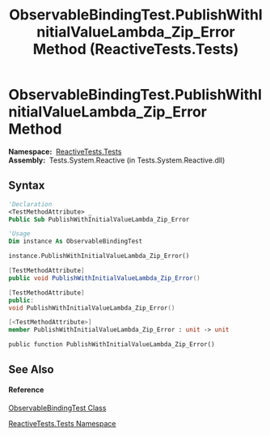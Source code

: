 ﻿---
title: ObservableBindingTest.PublishWithInitialValueLambda_Zip_Error Method  (ReactiveTests.Tests)
TOCTitle: PublishWithInitialValueLambda_Zip_Error Method
ms:assetid: M:ReactiveTests.Tests.ObservableBindingTest.PublishWithInitialValueLambda_Zip_Error
ms:mtpsurl: https://msdn.microsoft.com/en-us/library/reactivetests.tests.observablebindingtest.publishwithinitialvaluelambda_zip_error(v=VS.103)
ms:contentKeyID: 36620887
ms.date: 06/28/2011
mtps_version: v=VS.103
f1_keywords:
- ReactiveTests.Tests.ObservableBindingTest.PublishWithInitialValueLambda_Zip_Error
dev_langs:
- CSharp
- JScript
- VB
- FSharp
- c++
---

# ObservableBindingTest.PublishWithInitialValueLambda\_Zip\_Error Method

**Namespace:**  [ReactiveTests.Tests](hh289046\(v=vs.103\).md)  
**Assembly:**  Tests.System.Reactive (in Tests.System.Reactive.dll)

## Syntax

``` vb
'Declaration
<TestMethodAttribute> _
Public Sub PublishWithInitialValueLambda_Zip_Error
```

``` vb
'Usage
Dim instance As ObservableBindingTest

instance.PublishWithInitialValueLambda_Zip_Error()
```

``` csharp
[TestMethodAttribute]
public void PublishWithInitialValueLambda_Zip_Error()
```

``` c++
[TestMethodAttribute]
public:
void PublishWithInitialValueLambda_Zip_Error()
```

``` fsharp
[<TestMethodAttribute>]
member PublishWithInitialValueLambda_Zip_Error : unit -> unit 
```

``` jscript
public function PublishWithInitialValueLambda_Zip_Error()
```

## See Also

#### Reference

[ObservableBindingTest Class](hh303616\(v=vs.103\).md)

[ReactiveTests.Tests Namespace](hh289046\(v=vs.103\).md)

